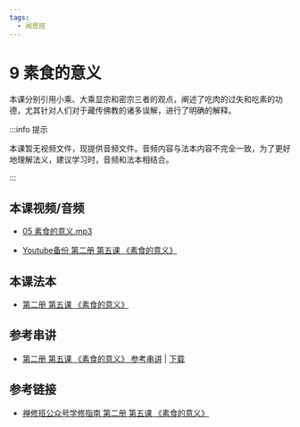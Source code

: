 ```yaml
---
tags:
  - 闻思班
---
```


# 9 素食的意义

本课分别引用小乘、大乘显宗和密宗三者的观点，阐述了吃肉的过失和吃素的功德，尤其针对人们对于藏传佛教的诸多误解，进行了明确的解释。

:::info 提示

本课暂无视频文件，现提供音频文件。音频内容与法本内容不完全一致，为了更好地理解法义，建议学习时，音频和法本相结合。

:::

## 本课视频/音频

* [05 素食的意义.mp3](https://f.huidengchanxiu.net/jmy/%e6%85%a7%e7%81%af%e7%a6%85%e4%bf%ae%e8%af%be/%e6%85%a7%e7%81%af%e7%a6%85%e4%bf%ae%e8%af%be%e7%ac%ac%e4%ba%8c%e5%86%8c/05%20%e7%b4%a0%e9%a3%9f%e7%9a%84%e6%84%8f%e4%b9%89.mp3)

* [Youtube备份 第二册 第五课 《素食的意义》](https://www.youtube.com/watch?v=M70EdwrcQwQ&list=PL7aUyQTIJqAjD33MPzguoKwShqtttVmg9&index=11)
  
## 本课法本

* [第二册 第五课 《素食的意义》](/books/b2/2-04)

## 参考串讲

* [第二册 第五课 《素食的意义》 参考串讲](http://view.officeapps.live.com/op/view.aspx?src=https://f.huidengchanxiu.net/hdv/d/hdcxk/chj/第二册第5课素食的意义.pptx) | [下载](https://f.huidengchanxiu.net/hdv/d/hdcxk/chj/第二册第5课素食的意义.pptx)

## 参考链接

* [禅修班公众号学修指南 第二册 第五课 《素食的意义》](https://mp.weixin.qq.com/s?__biz=MzI2NTQ1NDcxNg==&mid=2247483776&idx=1&sn=c4568de651d0616c5b9192e1616ae722&scene=19#wechat_redirect)
